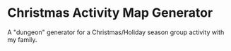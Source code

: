 # Christmas Activity Map Generator
 A "dungeon" generator for a Christmas/Holiday season group activity with my family.
